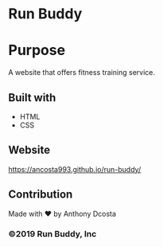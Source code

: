 # Run Buddy

# Purpose
A website that offers fitness training service.

## Built with
* HTML
* CSS

## Website
https://ancosta993.github.io/run-buddy/

## Contribution
Made with ❤️ by Anthony Dcosta

### ©️2019 Run Buddy, Inc 
